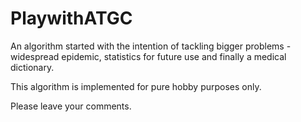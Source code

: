# PlaywithATGC

An algorithm started with the intention of tackling bigger problems - widespread epidemic, statistics for future use and finally a medical dictionary.

This algorithm is implemented for pure hobby purposes only.

Please leave your comments.
